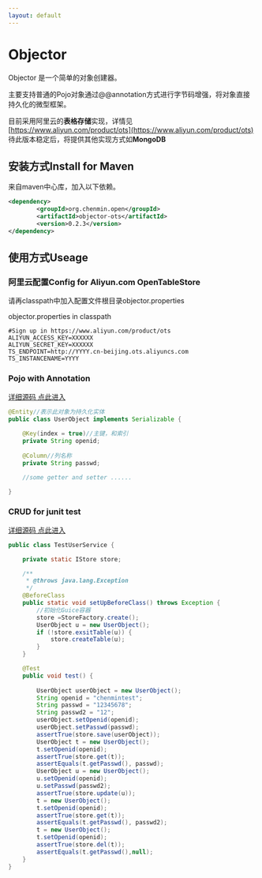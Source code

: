 ```yaml
---
layout: default
---
```


# [](#objector-1)Objector

Objector 是一个简单的对象创建器。

主要支持普通的Pojo对象通过@@annotation方式进行字节码增强，将对象直接持久化的微型框架。

目前采用阿里云的**表格存储**实现，详情见
[https://www.aliyun.com/product/ots](https://www.aliyun.com/product/ots)
待此版本稳定后，将提供其他实现方式如**MongoDB**
 

## [](#maven-install)安装方式Install for Maven

来自maven中心库，加入以下依赖。

```xml
<dependency>
		<groupId>org.chenmin.open</groupId>
		<artifactId>objector-ots</artifactId>
		<version>0.2.3</version>
</dependency>
```

## [](#Useage)使用方式Useage 

### 阿里云配置Config for Aliyun.com OpenTableStore

请再classpath中加入配置文件根目录objector.properties

objector.properties in classpath 

```
#Sign up in https://www.aliyun.com/product/ots
ALIYUN_ACCESS_KEY=XXXXXX
ALIYUN_SECRET_KEY=XXXXXX
TS_ENDPOINT=http://YYYY.cn-beijing.ots.aliyuncs.com
TS_INSTANCENAME=YYYY
```

### Pojo with Annotation

[详细源码 点此进入](https://github.com/chenmins/objector/blob/master/objector-test/src/test/java/org/chenmin/open/objector/UserObject.java)

```java
@Entity//表示此对象为持久化实体
public class UserObject implements Serializable {
	
	@Key(index = true)//主键，和索引
	private String openid;
	
	@Column//列名称
	private String passwd;

	//some getter and setter ......

}
```
 

### CRUD for junit test 

[详细源码 点此进入](https://github.com/chenmins/objector/blob/master/objector-test/src/test/java/org/chenmin/open/objector/test/TestUserService.java)


```java
public class TestUserService {

	private static IStore store;

	/**
	 * @throws java.lang.Exception
	 */
	@BeforeClass
	public static void setUpBeforeClass() throws Exception {
		//初始化Guice容器
		store =StoreFactory.create();
		UserObject u = new UserObject();
		if (!store.exsitTable(u)) {
			store.createTable(u);
		} 
	}

	@Test
	public void test() {
		
		UserObject userObject = new UserObject();
		String openid = "chenmintest";
		String passwd = "12345678";
		String passwd2 = "12";
		userObject.setOpenid(openid);
		userObject.setPasswd(passwd);
		assertTrue(store.save(userObject));
		UserObject t = new UserObject();
		t.setOpenid(openid);
		assertTrue(store.get(t));
		assertEquals(t.getPasswd(), passwd);
		UserObject u = new UserObject();
		u.setOpenid(openid);
		u.setPasswd(passwd2);
		assertTrue(store.update(u));
		t = new UserObject();
		t.setOpenid(openid);
		assertTrue(store.get(t));
		assertEquals(t.getPasswd(), passwd2);
		t = new UserObject();
		t.setOpenid(openid);
		assertTrue(store.del(t));
		assertEquals(t.getPasswd(),null);
	}
}

```


